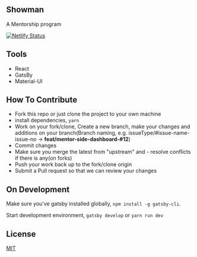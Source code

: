 ## Showman
A Mentorship program

[![Netlify Status](https://api.netlify.com/api/v1/badges/f76ed40d-0119-4db7-8d12-929189787cc7/deploy-status)](https://app.netlify.com/sites/shoman/deploys)

## Tools
- React
- GatsBy
- Material-UI

## How To Contribute
- Fork this repo or just clone the project to your own machine
- install dependencies, `yarn`
- Work on your fork/clone, Create a new branch, make your changes and additions on your branch(Branch naming, e.g. issueType/#issue-name-issue-no -> **feat/mentor-side-dashboard-#12**)
- Commit changes
- Make sure you merge the latest from "upstream" and - resolve conflicts if there is any(on forks)
- Push your work back up to the fork/clone origin
- Submit a Pull request so that we can review your changes

## On Development
Make sure you've gatsby installed globally, `npm install -g gatsby-cli`.

Start development environment, `gatsby develop` or `yarn run dev`

 ## License
 [MIT](https://github.com/Nicanor008/shoman-FE/blob/master/LICENSE)
